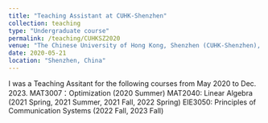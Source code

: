 ```yaml
---
title: "Teaching Assistant at CUHK-Shenzhen"
collection: teaching
type: "Undergraduate course"
permalink: /teaching/CUHKSZ2020
venue: "The Chinese University of Hong Kong, Shenzhen (CUHK-Shenzhen), School of Science and Engineering"
date: 2020-05-21
location: "Shenzhen, China"
---
```


I was a Teaching Assitant for the following courses from May 2020 to Dec. 2023. 
MAT3007：Optimization (2020 Summer)
MAT2040: Linear Algebra (2021 Spring, 2021 Summer, 2021 Fall, 2022 Spring)
EIE3050: Principles of Communication Systems (2022 Fall, 2023 Fall)

